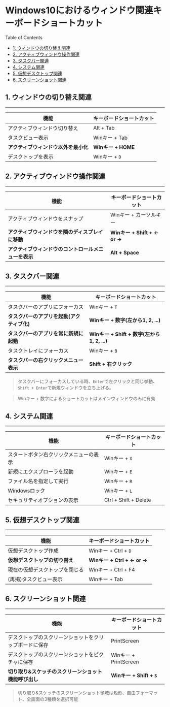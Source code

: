 # Windows10におけるウィンドウ関連キーボードショートカット

Table of Contents
- [1. ウィンドウの切り替え関連](#1-ウィンドウの切り替え関連)
- [2. アクティブウィンドウ操作関連](#2-アクティブウィンドウ操作関連)
- [3. タスクバー関連](#3-タスクバー関連)
- [4. システム関連](#4-システム関連)
- [5. 仮想デスクトップ関連](#5-仮想デスクトップ関連)
- [6. スクリーンショット関連](#6-スクリーンショット関連)

## 1. ウィンドウの切り替え関連

---
|機能|キーボードショートカット|
|---|---|
|アクティブウィンドウ切り替え|Alt + Tab
|タスクビュー表示|Winキー + Tab
|**アクティブウィンドウ以外を最小化**|**Winキー + HOME**
|デスクトップを表示|Winキー + `D`

## 2. アクティブウィンドウ操作関連

---
|機能|キーボードショートカット|
|---|---|
|アクティブウィンドウをスナップ|Winキー + カーソルキー
|**アクティブウィンドウを隣のディスプレイに移動**|**Winキー + Shift + ← or →**
|**アクティブウィンドウのコントロールメニューを表示**|**Alt + Space**


## 3. タスクバー関連

---
|機能|キーボードショートカット|
|---|---|
|タスクバーのアプリにフォーカス|Winキー + `T`
|**タスクバーのアプリを起動(アクティブ化)**|**Winキー + 数字(左から1, 2, ...)**
|**タスクバーのアプリを常に新規に起動**|**Winキー + Shift + 数字(左から1, 2, ...)**
|タスクトレイにフォーカス|Winキー + `B`
|**タスクバーの右クリックメニュー表示**|**Shift + 右クリック**

> タスクバーにフォーカスしている時、`Enter`で左クリックと同じ挙動、`Shift + Enter`で新規ウィンドウを立ち上げる。
 
> Winキー + 数字によるショートカットはメインウィンドウのみに有効

## 4. システム関連

---
|機能|キーボードショートカット|
|---|---|
|スタートボタン右クリックメニューの表示|Winキー + `X`
|新規にエクスプローラを起動|Winキー + `E`
|ファイル名を指定して実行|Winキー + `R`
|Windowsロック|Winキー + `L`
|セキュリティオプションの表示|Ctrl + Shift + Delete


## 5. 仮想デスクトップ関連

---
|機能|キーボードショートカット|
|---|---|
|仮想デスクトップ作成|Winキー + Ctrl + `D`
|**仮想デスクトップの切り替え**|**Winキー + Ctrl + ← or →**
|現在の仮想デスクトップを閉じる|Winキー + Ctrl + F4
|(再掲)タスクビュー表示|Winキー + Tab

## 6. スクリーンショット関連

---
|機能|キーボードショートカット|
|---|---|
|デスクトップのスクリーンショットをクリップボードに保存|PrintScreen
|デスクトップのスクリーンショットをピクチャに保存|Winキー + PrintScreen
|**切り取り&スケッチのスクリーンショット機能呼び出し**|**Winキー + Shift + `S`**

> 切り取り&スケッチのスクリーンショット領域は矩形、自由フォーマット、全画面の3種類を選択可能
